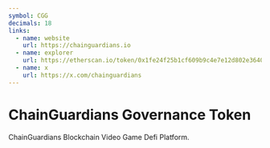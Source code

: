 ```yaml
---
symbol: CGG
decimals: 18
links:
  - name: website
    url: https://chainguardians.io
  - name: explorer
    url: https://etherscan.io/token/0x1fe24f25b1cf609b9c4e7e12d802e3640dfa5e43
  - name: x
    url: https://x.com/chainguardians
---
```


# ChainGuardians Governance Token

ChainGuardians Blockchain Video Game Defi Platform.
